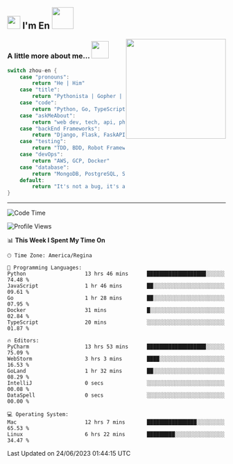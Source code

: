 <h2><img src="https://emojis.slackmojis.com/emojis/images/1531849430/4246/blob-sunglasses.gif?1531849430" width="30"/> I'm En <img src="https://media.giphy.com/media/12oufCB0MyZ1Go/giphy.gif" width="50"></h2>

<img align='right' src="https://media.giphy.com/media/GP1TJJSV4Ys1r64q2A/giphy.gif" width="230">
<!-- <img align='right' src="https://media.giphy.com/media/M9gbBd9nbDrOTu1Mqx/giphy.gif" width="230"> -->


### A little more about me... <img src="https://media.giphy.com/media/jjcvCCXrM3iCY/giphy.gif" width="40">  
<!--
```javascript
const zhou-en = {
    pronouns: "He" | "Him",
    title: "Pythonista" | "Gopher" | "Rustacean",
    code: ["Python", "Go", "Rust", "TypeScript"],
    askMeAbout: ["web dev", "tech", "app dev", "photography"],
    technologies: {
        backEnd: {
            python: ["Django", "Flask", "FaskAPI"],
            go: []
        },
        scraping: ["selenium", "scrapy", "spider"],
        testing: ["Robot Framework"],
        devOps: ["AWS", "Docker", "GCP", "Nginx"],
        databases: ["mongo", "postgresql", "sqlite"],
        misc: ["Firebase", "Heroku"]
    },
    architecture: ["Event Driven Architecture", "Microservices"],
    currentFocus: ["Temporal", "Rust"],
    funFact: "It's not a bug, it's a feature!"
};
```
  -->

```go
switch zhou-en {
    case "pronouns":
        return "He | Him"
    case "title":
        return "Pythonista | Gopher | Rustacean"
    case "code":
        return "Python, Go, TypeScript, Rust"
    case "askMeAbout":
        return "web dev, tech, api, photography, basketball"
    case "backEnd Frameworks":
        return "Django, Flask, FaskAPI, Temporal"
    case "testing":
        return "TDD, BDD, Robot Framework, pytest"
    case "devOps":
        return "AWS, GCP, Docker"
    case "database":
        return "MongoDB, PostgreSQL, Sqlit"
    default:
        return "It's not a bug, it's a feature!"
}
```




---
<!--START_SECTION:waka-->
![Code Time](http://img.shields.io/badge/Code%20Time-755%20hrs%205%20mins-blue)

![Profile Views](http://img.shields.io/badge/Profile%20Views-51-blue)

📊 **This Week I Spent My Time On** 

```text
🕑︎ Time Zone: America/Regina

💬 Programming Languages: 
Python                   13 hrs 46 mins      ███████████████████░░░░░░   74.48 % 
JavaScript               1 hr 46 mins        ██░░░░░░░░░░░░░░░░░░░░░░░   09.61 % 
Go                       1 hr 28 mins        ██░░░░░░░░░░░░░░░░░░░░░░░   07.95 % 
Docker                   31 mins             █░░░░░░░░░░░░░░░░░░░░░░░░   02.84 % 
TypeScript               20 mins             ░░░░░░░░░░░░░░░░░░░░░░░░░   01.87 % 

🔥 Editors: 
PyCharm                  13 hrs 53 mins      ███████████████████░░░░░░   75.09 % 
WebStorm                 3 hrs 3 mins        ████░░░░░░░░░░░░░░░░░░░░░   16.53 % 
GoLand                   1 hr 32 mins        ██░░░░░░░░░░░░░░░░░░░░░░░   08.29 % 
IntelliJ                 0 secs              ░░░░░░░░░░░░░░░░░░░░░░░░░   00.08 % 
DataSpell                0 secs              ░░░░░░░░░░░░░░░░░░░░░░░░░   00.00 % 

💻 Operating System: 
Mac                      12 hrs 7 mins       ████████████████░░░░░░░░░   65.53 % 
Linux                    6 hrs 22 mins       █████████░░░░░░░░░░░░░░░░   34.47 % 
```


 Last Updated on 24/06/2023 01:44:15 UTC
<!--END_SECTION:waka-->
